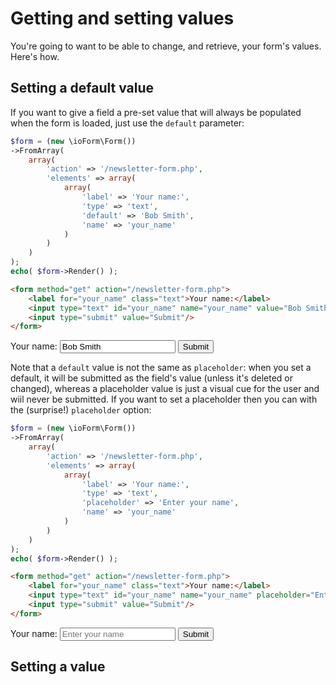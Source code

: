# Getting and setting values

You're going to want to be able to change, and retrieve, your form's values. Here's how.

## Setting a default value

If you want to give a field a pre-set value that will always be populated when the form is loaded, just use the ```default``` parameter:

```php
$form = (new \ioForm\Form())
->FromArray(
    array(
        'action' => '/newsletter-form.php',
        'elements' => array(
			array(
				'label' => 'Your name:',
				'type' => 'text',
				'default' => 'Bob Smith',
				'name' => 'your_name'
			)
        )
    )
);
echo( $form->Render() );
```

```html
<form method="get" action="/newsletter-form.php">
    <label for="your_name" class="text">Your name:</label>
    <input type="text" id="your_name" name="your_name" value="Bob Smith"/>
    <input type="submit" value="Submit"/>
</form>
```

<form method="get" action="/newsletter-form.php">
    <label for="your_name" class="text">Your name:</label>
    <input type="text" id="your_name" name="your_name" value="Bob Smith"/>
    <input type="submit" value="Submit"/>
</form>

Note that a ```default``` value is not the same as ```placeholder```: when you set a default, it will be submitted as the field's value (unless it's deleted or changed), whereas a placeholder value is just a visual cue for the user and wiil never be submitted. If you want to set a placeholder then you can with the (surprise!) ```placeholder``` option:

```php
$form = (new \ioForm\Form())
->FromArray(
    array(
        'action' => '/newsletter-form.php',
        'elements' => array(
			array(
				'label' => 'Your name:',
				'type' => 'text',
				'placeholder' => 'Enter your name',
				'name' => 'your_name'
			)
        )
    )
);
echo( $form->Render() );
```

```html
<form method="get" action="/newsletter-form.php">
    <label for="your_name" class="text">Your name:</label>
    <input type="text" id="your_name" name="your_name" placeholder="Enter your name"/>
    <input type="submit" value="Submit"/>
</form>
```

<form method="get" action="/newsletter-form.php">
    <label for="your_name" class="text">Your name:</label>
    <input type="text" id="your_name" name="your_name" placeholder="Enter your name"/>
    <input type="submit" value="Submit"/>
</form>

## Setting a value
